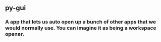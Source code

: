## py-gui
### A app that lets us auto open up a bunch of other apps that we would normally use. You can imagine it as being a workspace opener.
